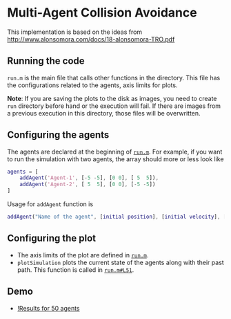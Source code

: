 # Multi-Agent Collision Avoidance

This implementation is based on the ideas from http://www.alonsomora.com/docs/18-alonsomora-TRO.pdf

## Running the code

`run.m` is the main file that calls other functions in the directory. This file has the configurations related to the agents, axis limits for plots.

**Note**: If you are saving the plots to the disk as images, you need to create `run` directory before hand or the execution will fail. If there are images from a previous execution in this directory, those files will be overwritten.

## Configuring the agents

The agents are declared at the beginning of [`run.m`](run.m#L8). For example, if you want to run the simulation with two agents, the array should more or less look like

```matlab
agents = [
    addAgent('Agent-1', [-5 -5], [0 0], [ 5  5]),
    addAgent('Agent-2', [ 5  5], [0 0], [-5 -5])
]
```

Usage for `addAgent` function is

```matlab
addAgent("Name of the agent", [initial position], [initial velocity], [goal position])
```

## Configuring the plot

- The axis limits of the plot are defined in [`run.m`](run.m#L14).
- `plotSimulation` plots the current state of the agents along with their past path. This function is called in [`run.m#L51`](run.m#L51).

## Demo
- [!Results for 50 agents](demo/50agents.gif)

